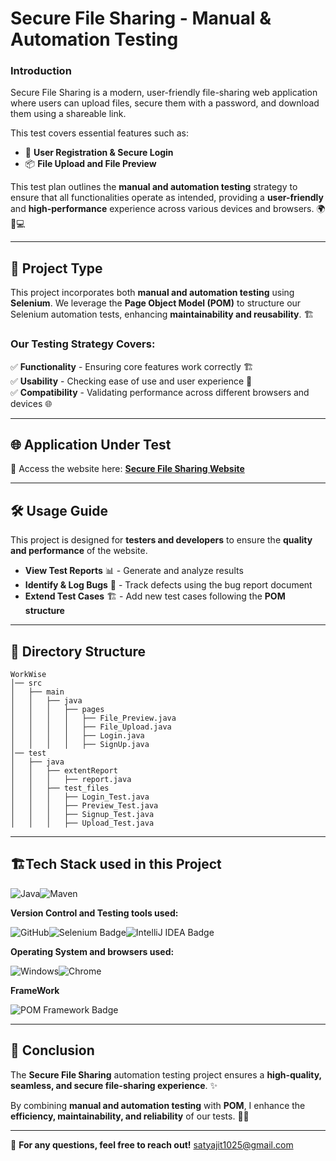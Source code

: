 # Secure File Sharing - Manual & Automation Testing 

### Introduction
Secure File Sharing is a modern, user-friendly file-sharing web application where users can upload files, secure them with a password, and download them using a shareable link.

This test covers essential features such as:
- 🔐 **User Registration & Secure Login**
- 📦 **File Upload and File Preview**

This test plan outlines the **manual and automation testing** strategy to ensure that all functionalities operate as intended, providing a **user-friendly** and **high-performance** experience across various devices and browsers. 🌍📱💻

---

## 🔬 Project Type
This project incorporates both **manual and automation testing** using **Selenium**. We leverage the **Page Object Model (POM)** to structure our Selenium automation tests, enhancing **maintainability and reusability**. 🏗️

### Our Testing Strategy Covers:
✅ **Functionality** - Ensuring core features work correctly 🏗️ </br>
✅ **Usability** - Checking ease of use and user experience 🎨</br>
✅ **Compatibility** - Validating performance across different browsers and devices 🌐
</br>

---

## 🌐 Application Under Test
🔗 Access the website here: [**Secure File Sharing Website**](https://file-sharing-application.netlify.app/login)

---

## 🛠️ Usage Guide
This project is designed for **testers and developers** to ensure the **quality and performance** of the website.

- **View Test Reports** 📊 - Generate and analyze results
- **Identify & Log Bugs** 🐞 - Track defects using the bug report document
- **Extend Test Cases** 🏗️ - Add new test cases following the **POM structure**

---

## 📂 Directory Structure
```
WorkWise
│── src
│   ├── main
│   │   ├── java
│   │   │   ├── pages
│   │   │   │   ├── File_Preview.java
│   │   │   │   ├── File_Upload.java
│   │   │   │   ├── Login.java
│   │   │   │   ├── SignUp.java
│── test
│   ├── java
│   │   ├── extentReport
│   │   │   ├── report.java
│   │   ├── test_files
│   │   │   ├── Login_Test.java
│   │   │   ├── Preview_Test.java
│   │   │   ├── Signup_Test.java
│   │   │   ├── Upload_Test.java
```
---

## 🏗️Tech Stack used in this Project

<div style="display: flex; align-items: center;">
  <img alt="Java" src="https://img.shields.io/badge/Java-007396?logo=java&logoColor=white&style=flat" />
  <img alt="Maven" src="https://img.shields.io/badge/Maven-C71A36?logo=apache-maven&logoColor=white&style=flat" />
</div>

**Version Control and Testing tools used:**

<div style="display: flex; align-items: center;">
<img alt="GitHub" src="https://img.shields.io/badge/GitHub-181717?logo=github&logoColor=white&style=flat" />
<img src="https://img.shields.io/badge/Selenium-green?style=flat&logo=selenium&logoColor=white" alt="Selenium Badge">
<img src="https://img.shields.io/badge/IDE-IntelliJ-blue?style=flat&logo=intellijidea&logoColor=white" alt="IntelliJ IDEA Badge">
</div>

**Operating System and browsers used:**

<div style="display: flex; align-items: center;">
<img alt="Windows" src="https://img.shields.io/badge/Windows-00ADEF?logo=windows&logoColor=white&style=flat" />
<img alt="Chrome" src="https://img.shields.io/badge/Chrome-4285F4?logo=google-chrome&logoColor=white&style=flat" />
</div>

**FrameWork**

<div style="display: flex; align-items: center;">
<img src="https://img.shields.io/badge/POM%20Framework-White?style=flat&logo=java&logoColor=white" alt="POM Framework Badge">
</div>

---

## 🎯 Conclusion
The **Secure File Sharing** automation testing project ensures a **high-quality, seamless, and secure file-sharing experience**. ✨

By combining **manual and automation testing** with **POM**, I enhance the **efficiency, maintainability, and reliability** of our tests. 🚀✅

---

📌 **For any questions, feel free to reach out!**
satyajit1025@gmail.com


